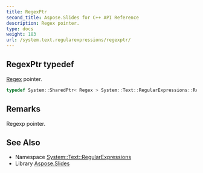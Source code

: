 ```yaml
---
title: RegexPtr
second_title: Aspose.Slides for C++ API Reference
description: Regex pointer.
type: docs
weight: 183
url: /system.text.regularexpressions/regexptr/
---
```

## RegexPtr typedef


[Regex](../regex/) pointer.

```cpp
typedef System::SharedPtr< Regex > System::Text::RegularExpressions::RegexPtr
```

## Remarks


Regexp pointer. 
## See Also

* Namespace [System::Text::RegularExpressions](../)
* Library [Aspose.Slides](../../)